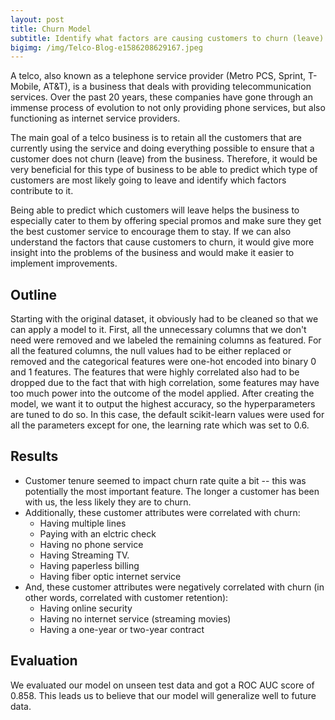 ```yaml
---
layout: post
title: Churn Model
subtitle: Identify what factors are causing customers to churn (leave) a telco business.
bigimg: /img/Telco-Blog-e1586208629167.jpeg
---
```


A telco, also known as a telephone service provider (Metro PCS, Sprint, T-Mobile, AT&T), is a business that deals with providing telecommunication services. Over the past 20 years, these companies have gone through an immense process of evolution to not only providing phone services, but also functioning as internet service providers.

The main goal of a telco business is to retain all the customers that are currently using the service and doing everything possible to ensure that a customer does not churn (leave) from the business. Therefore, it would be very beneficial for this type of business to be able to predict which type of customers are most likely going to leave and identify which factors contribute to it.

Being able to predict which customers will leave helps the business to especially cater to them by offering special promos and make sure they get the best customer service to encourage them to stay. If we can also understand the factors that cause customers to churn, it would give more insight into the problems of the business and would make it easier to implement improvements.

## Outline

Starting with the original dataset, it obviously had to be cleaned so that we can apply a model to it. First, all the unnecessary columns that we don't need were removed and we labeled the remaining columns as featured. For all the featured columns, the null values had to be either replaced or removed and the categorical features were one-hot encoded into binary 0 and 1 features. The features that were highly correlated also had to be dropped due to the fact that with high correlation, some features may have too much power into the outcome of the model applied. After creating the model, we want it to output the highest accuracy, so the hyperparameters are tuned to do so. In this case, the default scikit-learn values were used for all the parameters except for one, the learning rate which was set to 0.6.

## Results

* Customer tenure seemed to impact churn rate quite a bit -- this was potentially the most important feature. The longer a customer has been with us, the less likely they are to churn.
* Additionally, these customer attributes were correlated with churn:
    * Having multiple lines
    * Paying with an elctric check
    * Having no phone service
    * Having Streaming TV.
    * Having paperless billing
    * Having fiber optic internet service
* And, these customer attributes were negatively correlated with churn (in other words, correlated with customer retention):
    * Having online security
    * Having no internet service (streaming movies)
    * Having a one-year or two-year contract

## Evaluation

We evaluated our model on unseen test data and got a ROC AUC score of 0.858. This leads us to believe that our model will generalize well to future data.